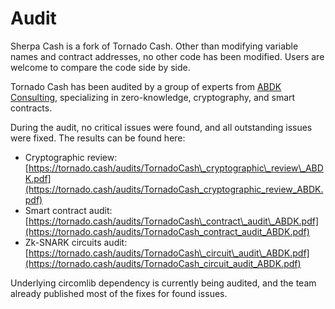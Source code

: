 # Audit

Sherpa Cash is a fork of Tornado Cash. Other than modifying variable names and contract addresses, no other code has been modified. Users are welcome to compare the code side by side.

Tornado Cash has been audited by a group of experts from [ABDK Consulting](https://www.abdk.consulting/), specializing in zero-knowledge, cryptography, and smart contracts.

During the audit, no critical issues were found, and all outstanding issues were fixed. The results can be found here:

* Cryptographic review: [https://tornado.cash/audits/TornadoCash\_cryptographic\_review\_ABDK.pdf](https://tornado.cash/audits/TornadoCash_cryptographic_review_ABDK.pdf)
* Smart contract audit: [https://tornado.cash/audits/TornadoCash\_contract\_audit\_ABDK.pdf](https://tornado.cash/audits/TornadoCash_contract_audit_ABDK.pdf)
* Zk-SNARK circuits audit: [https://tornado.cash/audits/TornadoCash\_circuit\_audit\_ABDK.pdf](https://tornado.cash/audits/TornadoCash_circuit_audit_ABDK.pdf)

Underlying circomlib dependency is currently being audited, and the team already published most of the fixes for found issues.

